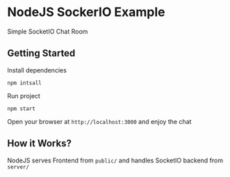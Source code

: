 # NodeJS SockerIO Example
Simple SocketIO Chat Room

## Getting Started
Install dependencies
```
npm intsall
```

Run project
```
npm start
```
Open your browser at `http://localhost:3000` and enjoy the chat

## How it Works?
NodeJS serves Frontend from `public/` and handles SocketIO backend from `server/`
